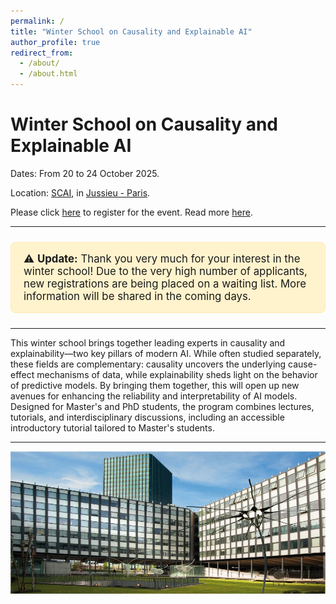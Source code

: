 ```yaml
---
permalink: /
title: "Winter School on Causality and Explainable AI"
author_profile: true
redirect_from: 
  - /about/
  - /about.html
---
```


Winter School on Causality and Explainable AI
======
 
Dates: From 20 to 24 October 2025.

Location: [SCAI](https://scai.sorbonne-universite.fr/), in [Jussieu - Paris](https://www.openstreetmap.org/?mlat=48.846031&mlon=2.355529#map=18/48.846031/2.355529).

Please click [here](https://docs.google.com/forms/d/e/1FAIpQLSeUsxnQnBi04v0ep3kpxY-e9y6-hMIak8pMLYVb3tXDvjL3Rg/viewform?usp=dialog) to register for the event. Read more [here](https://xai-winter-school.github.io/registration/).

---

<div style="background-color:#fff3cd; border:1px solid #ffecb5; padding:1rem 1.25rem; border-radius:8px; margin:1.5rem 0; font-size:1.05rem;">
  ⚠️ <strong>Update:</strong> Thank you very much for your interest in the winter school! Due to the very high number of applicants, new registrations are being placed on a waiting list. More information will be shared in the coming days.
</div>

---

This winter school brings together leading experts in causality and explainability—two key pillars of modern AI. While often studied separately, these fields are complementary: causality uncovers the underlying cause-effect mechanisms of data, while explainability sheds light on the behavior of predictive models. By bringing them together, this will open up new avenues for enhancing the reliability and interpretability of AI models. Designed for Master's and PhD students, the program combines lectures, tutorials, and interdisciplinary discussions, including an accessible introductory tutorial tailored to Master's students.

---

![the location is nice!](/assets/acces_campus_pierre_et_marie_curie_r.jpg)
